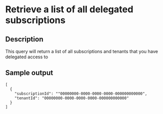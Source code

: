 # Retrieve a list of all delegated subscriptions

## Description
This query will return a list of all subscriptions and tenants that you have delegated access to

## Sample output
```
[
  {
    "subscriptionId": ""00000000-0000-0000-0000-000000000000",
    "tenantId": "00000000-0000-0000-0000-000000000000"
  }
]
```
